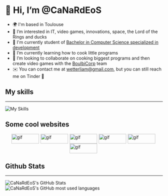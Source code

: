 # 👋 Hi, I’m @CaNaRdEoS
- 🌍 I'm based in Toulouse
- 👀 I’m interested in IT, video games, innovations, space, the Lord of the Rings and ducks
- 🚀 I'm currently student of [Bachelor in Computer Science specialized in development](https://iut.univ-tlse3.fr/bachelor-specialite-informatique)
- 🌱 I’m currently learning how to cook little programs
- 💞️ I’m looking to collaborate on cooking biggest programs and then create video games with the [BoulbiCorp](https://captainboulbi.github.io/index.html) team
- ✉️ You can contact me at wetterliam@gmail.com, but you can still reach me on Tinder 🫦

## My skills
---

![My Skills](https://skillicons.dev/icons?i=html,css,c,cpp,py,java,bash,linux,git,sql)

## Some cool websites
<div style="display: flex; flex-wrap: wrap; justify-content: center;">
    <!-- Hamza Site perso -->
    <a href="https://n3m0.fr" target="_blank" style="margin-right:5px">
        <img src="https://n3m0.fr/nemo-button.gif" title="gif" alt="gif" width=88 height=31>
    </a>
    <!-- Annabelle Github -->
    <a href="https://github.com/Eiior" target="_blank" style="margin-right:5px">
        <img src="https://imgur.com/KyfTTtZ.gif" title="gif" alt="gif" width=88 height=31>
    </a>
    <!-- Dorian Github -->
    <a href="https://github.com/mrmoi31/" target="_blank" style="margin-right:5px">
        <img src="https://imgur.com/tzeRvpD.gif" title="gif" alt="gif" width=88 height=31>
    </a>
    <!-- Liam Github -->
    <a href="https://github.com/CaNaRdEoS/" target="_blank" style="margin-right:5px">
        <img src="https://imgur.com/b6v5kle.gif" title="gif" alt="gif" width=88 height=31>
    </a>
    <!-- Raphael Site perso -->
    <a href="https://fruitpassion.fr" target="_blank" style="margin-right:5px">
        <img src="https://imgur.com/HFbc2iB.gif" alt="gif" width=88 height=31>
    </a>
    <!-- Raphael Github -->
    <a href="https://github.com/FruitPassion" target="_blank" style="margin-right:5px">
        <img src="https://imgur.com/CySPgsa.gif" alt="gif" width=88 height=31>
    </a>
</div>

## Github Stats
---

  <img src="https://github-readme-stats.vercel.app/api?username=CaNaRdEoS&theme=great-gatsby&show_icons=true" alt="CaNaRdEoS's GitHub Stats" />
  <br>
  <img src="https://github-readme-stats.vercel.app/api/top-langs/?username=CaNaRdEoS&theme=great-gatsby&langs_count=5" alt="CaNaRdEoS's GitHub most used languages"/>
